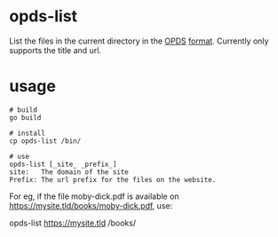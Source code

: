 # opds-list
List the files in the current directory in the [OPDS](https://opds.io/)
[format](https://en.wikipedia.org/wiki/Open_Publication_Distribution_System).
Currently only supports the title and url.

# usage

```
# build
go build

# install
cp opds-list /bin/

# use
opds-list [_site_ _prefix_]
site:   The domain of the site
Prefix: The url prefix for the files on the website.
```

For eg, if the file moby-dick.pdf is available on
https://mysite.tld/books/moby-dick.pdf, use:

opds-list https://mysite.tld /books/
